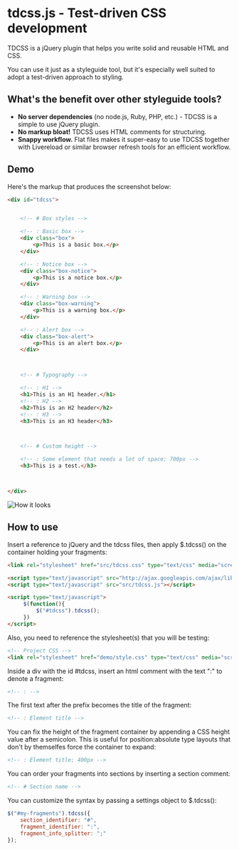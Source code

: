 tdcss.js - Test-driven CSS development
================

TDCSS is a jQuery plugin that helps you write solid and reusable HTML and CSS.

You can use it just as a styleguide tool, but it's especially well suited to adopt a test-driven approach to styling.



What's the benefit over other styleguide tools?
---
- **No server dependencies** (no node.js, Ruby, PHP, etc.) - TDCSS is a simple to use jQuery plugin.
- **No markup bloat!** TDCSS uses HTML comments for structuring.
- **Snappy workflow.** Flat files makes it super-easy to use TDCSS together with Livereload or similar browser refresh tools for an efficient workflow.


Demo
---
Here's the markup that produces the screenshot below:
```html
<div id="tdcss">


	<!-- # Box styles -->

	<!-- : Basic box -->
	<div class="box">
	    <p>This is a basic box.</p>
	</div>

	<!-- : Notice box -->
	<div class="box-notice">
	    <p>This is a notice box.</p>
	</div>

	<!-- : Warning box -->
	<div class="box-warning">
	    <p>This is a warning box.</p>
	</div>

	<!-- : Alert box -->
	<div class="box-alert">
	    <p>This is an alert box.</p>
	</div>



	<!-- # Typography -->

	<!-- : H1 -->
	<h1>This is an H1 header.</h1>
	<!-- : H2 -->
	<h2>This is an H2 header</h2>
	<!-- : H3 -->
	<h3>This is an H3 header</h3>



	<!-- # Custom height -->

	<!-- : Some element that needs a lot of space; 700px -->
	<h3>This is a test.</h3>



</div>
```

![How it looks](https://github.com/jakobloekke/tdcss.js/raw/master/demo/preview.png)


How to use
---

Insert a reference to jQuery and the tdcss files, then apply $.tdcss() on the container holding your fragments:
```html
<link rel="stylesheet" href="src/tdcss.css" type="text/css" media="screen">

<script type="text/javascript" src="http://ajax.googleapis.com/ajax/libs/jquery/1.7.2/jquery.min.js"></script>
<script type="text/javascript" src="src/tdcss.js"></script>

<script type="text/javascript">
     $(function(){
         $("#tdcss").tdcss();
     })
</script>
```

Also, you need to reference the stylesheet(s) that you will be testing:
```html
<!-- Project CSS -->
<link rel="stylesheet" href="demo/style.css" type="text/css" media="screen">
```

Inside a div with the id #tdcss, insert an html comment with the text ":" to denote a fragment:
```html
<!-- : -->
```

The first text after the prefix becomes the title of the fragment:
```html
<!-- : Element title -->
```

You can fix the height of the fragment container by appending a CSS height value after a semicolon.
This is useful for position:absolute type layouts that don't by themselfes force the container to expand:
```html
<!-- : Element title; 400px -->
```

You can order your fragments into sections by inserting a section comment:
```html
<!-- # Section name -->
```

You can customize the syntax by passing a settings object to $.tdcss():
```javascript
$("#my-fragments").tdcss({
	section_identifier: "#",
	fragment_identifier: ":",
	fragment_info_splitter: ";"
});
```